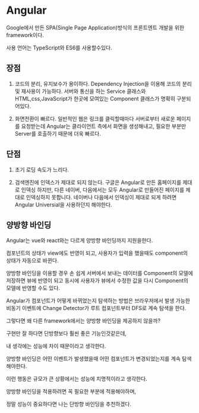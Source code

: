 # Angular
Google에서 만든 SPA(Single Page Application)방식의 프론트엔트 개발을 위한 framework이다.

사용 언어는 TypeScript와 ES6를 사용할수있다.

## 장점
1. 코드의 분리, 유지보수가 용이하다.
    Dependency Injection을 이용해 코드의 분리 및 재사용이 가능하다.
    서버와 통신을 하는 Service 클래스와 HTML,css,JavaScript가 한곳에 모여있는 Component 클래스가 명확히 구분되어있다.
   
2. 화면전환이 빠르다.
    일반적인 웹은 링크를 클릭할때마다 서버로부터 새로운 페이지를 요청받는데 
    Angular는 클라이언트 측에서 화면을 생성해내고, 필요한 부분만 Server를 호출하기 때문에 더욱 빠르다.

## 단점
1. 초기 로딩 속도가 느리다.

2. 검색엔진에 인덱스가 제대로 되지 않는다.
    구글은 Angular로 만든 홈페이지를 제대로 인덱싱 하지만, 다른 네이버, 다음에서는 모두 Angular로 만들어진 페이지를 제대로 인덱싱하지 못합니다.
    네이버나 다음에서 인덱싱이 제대로 되게 하려면 Angular Universial을 사용하던지 해야한다.
    
## 양방향 바인딩
Angular는 vue와 react와는 다르게 양방향 바인딩까지 지원을한다.

컴포넌트의 상태가 view에도 반영이 되고, 사용자가 입력을 했을때도 component의 상태가 자동으로 바뀐다.

양방향 바인딩을 이용할 경우 손 쉽게 서버에서 보내는 데이터를 Component의 모델에 저장하면 뷰에 반영이 되고 동시에 사용자가 뷰에서 수정한 값을 다시 Component의 모델에 반영할 수도 있다.

Angular가 컴포넌트가 어떻게 바뀌었는지 탐색하는 방법은 브라우저에서 발생 가능한 비동기 이벤트에 Change Detector가 루트 컴포넌트부터 DFS로 계속 탐색을 한다.

그렇다면 왜 다른 framework에서는 양방향 바인딩을 제공하지 않을까?

구현만 잘 하다면 단방향보다 훨씬 좋은 기능인것같은데,

내 생각에는 성능에 차이 때문이라고 생각한다.

양방향 바인딩은 어떤 이벤트가 발생했을때 어떤 컴포넌트가 변경되었는지를 계속 탐색해야한다.

이런 행동은 규모가 큰 상황에서는 성능에 치명적이라고 생각한다.

양방향 바인딩을 적용하려면 꼭 필요한 부분에 적용해야하며, 

정말 성능이 중요하다면 나는 단방향 바인딩을 추천하겠다.